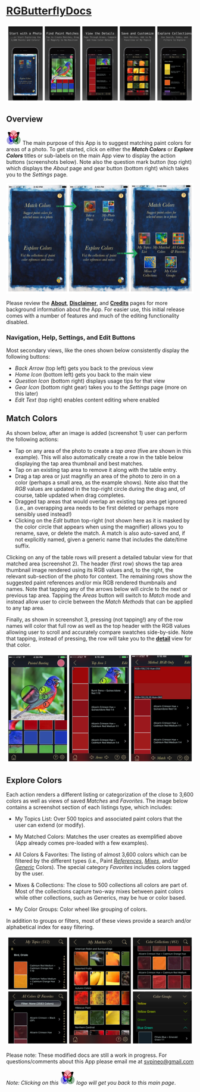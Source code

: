 # [RGButterflyDocs](http://rgbutterfly.com/)

![App Store Screenshots](images/app_store_screenshots.jpg)

## Overview

[![RGButterfly Logo](images/RGButterfly_Logo.png)](http://rgbutterfly.com) The main purpose of this App is to suggest matching paint colors for areas of a photo. To get started, click on either the ___Match Colors___ or ___Explore Colors___ titles or sub-labels on the main App view to display the action buttons (screenshots below). Note also the question mark button (top right) which displays the _About_ page and gear button (bottom right) which takes you to the _Settings_ page. 

![Main View](images/home_page.jpg)

Please review the [__About__](About.md), [__Disclaimer__](Disclaimer.md), and [__Credits__](Credits.md) pages for more background information about the App. For easier use, this initial release comes with a number of features and much of the editing functionality disabled.

### Navigation, Help, Settings, and Edit Buttons

Most secondary views, like the ones shown below consistently display the following buttons:
* _Back Arrow_ (top left) gets you back to the previous view
* _Home Icon_ (bottom left) gets you back to the main view
* _Question Icon_ (bottom right) displays usage tips for that view
* _Gear Icon_ (bottom right gear) takes you to the _Settings_ page (more on this later)
* _Edit Text_ (top right) enables content editing where enabled

## Match Colors

As shown below, after an image is added (screenshot 1) user can perform the following actions:
* Tap on any area of the photo to create a _tap area_ (five are shown in this example). This will also automatically create a row in the table below displaying the tap area thumbnail and best matches.
* Tap on an existing tap area to remove it along with the table entry.
* Drag a tap area or just magnifiy an area of the photo to zero in on a color (perhaps a small area, as the example shows). Note also that the _RGB_ values are updated in the top-right circle during the drag and, of course, table updated when drag  completes.
* Dragged tap areas that would overlap an existing tap area get ignored (i.e., an overapping area needs to be first deleted or  perhaps more sensibly used instead!)
* Clicking on the _Edit_ button top-right (not shown here as it is masked by the color circle that appears when using the magnifier) allows you to rename, save, or delete the match. A match is also auto-saved and, if not explicitly  named, given a generic name that includes the date/time suffix.

Clicking on any of the table rows will present a detailed tabular view for that matched area (screenshot 2). The header (first row) shows the tap area thumbnail image rendered using its RGB values and, to the right, the relevant sub-section of the photo for context. The remaining rows show the suggested paint references and/or mix RGB rendered thumbnails and names. Note that tapping any of the arrows below will circle to the next or previous tap area. Tapping the _Areas_ button will switch to _Match_ mode and instead allow user to circle between the _Match Methods_ that can be applied to any tap area.

Finally, as shown in screenshot 3, pressing (not tapping!) any of the row names will color that full row as well as the top header with the RGB values allowing user to scroll and accurately compare swatches side-by-side. Note that tapping, instead of pressing, the row will take you to the [__detail__](Detail.md) view for that color.

![Color Match Process](images/plus_match_process.jpg)

## Explore Colors

Each action renders a different listing or categorization of the close to 3,600 colors as well as views of saved _Matches_ and _Favorites_. The image below contains a screenshot section of each listings type, which includes:

* My Topics List: Over 500 topics and associated paint colors that the user can extend (or modify).

* My Matched Colors: Matches the user creates as exemplified above (App already comes pre-loaded with a few examples).

* All Colors & Favorites: The listing of almost 3,600 colors which can be filtered by the different types (i.e., Paint [_References_](Detail.md), [_Mixes_](Detail.md), and/or [_Generic_](Detail.md) Colors). The special category _Favorites_ includes colors tagged by the user.

* Mixes & Collections: The close to 500 collections all colors are part of. Most of the collections capture two-way mixes between paint colors while other collections, such as Generics, may be hue or color based.

* My Color Groups: Color wheel like grouping of colors.

In addition to groups or filters, most of these views provide a search and/or alphabetical index for easy filtering.

![Explore Colors Examples](images/explore_colors_examples.jpg)

Please note: These modified docs are still a work in progress. For questions/comments about this App please email me at [svpineo@gmail.com](mailto:svpineo@gmail.com)

_Note: Clicking on this ![RGButterfly Logo](images/RGButterfly_Logo.png) logo will get you back to this main page_.
